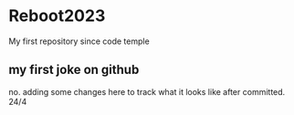 # Reboot2023
My first repository since code temple

## my first joke on github

no.
adding some changes here to track what it looks like after committed. 24/4
